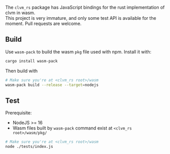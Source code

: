 The `clvm_rs` package has JavaScript bindings for the rust implementation of clvm in wasm.  
This project is very immature, and only some test API is available for the moment. Pull requests are welcome.

## Build

Use `wasm-pack` to build the wasm `pkg` file used with npm. Install it with:

```bash
cargo install wasm-pack
```

Then build with

```bash
# Make sure you're at <clvm_rs root>/wasm
wasm-pack build --release --target=nodejs
```

## Test

Prerequisite:

- NodeJS >= 16
- Wasm files built by `wasm-pack` command exist at `<clvm_rs root>/wasm/pkg/`

```bash
# Make sure you're at <clvm_rs root>/wasm
node ./tests/index.js
```
